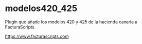 # modelos420_425
Plugin que añade los modelos 420 y 425 de la hacienda canaria a FacturaScripts.

https://www.facturascripts.com
